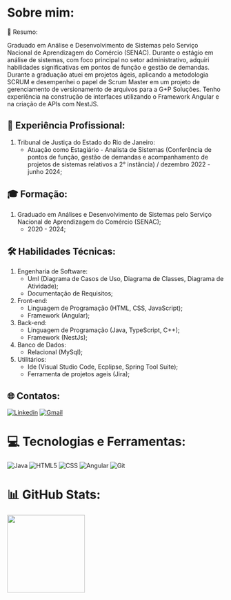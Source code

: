 #  Sobre mim:

📰 Resumo:

Graduado em Análise e Desenvolvimento de Sistemas pelo Serviço Nacional de Aprendizagem do Comércio (SENAC). Durante o estágio em análise de sistemas, com foco principal no setor administrativo, adquiri habilidades significativas em pontos de função e gestão de demandas. Durante a graduação atuei em projetos ágeis, aplicando a metodologia SCRUM e desempenhei o papel de Scrum Master em um projeto de gerenciamento de versionamento de arquivos para a G+P Soluções.
Tenho experiência na construção de interfaces utilizando o Framework Angular e na criação de APIs com NestJS.

## 💼 Experiência Profissional:

1. Tribunal de Justiça do Estado do Rio de Janeiro:
    - Atuação como Estagiário - Analista de Sistemas (Conferência de pontos de função, gestão de demandas e acompanhamento de projetos de sistemas relativos a 2° instância) / dezembro 2022 - junho 2024;

## 🎓 Formação:

1. Graduado em Análises e Desenvolvimento de Sistemas pelo Serviço Nacional de Aprendizagem do Comércio (SENAC);
    - 2020 - 2024;

## 🛠 Habilidades Técnicas:

1. Engenharia de Software:
    - Uml (Diagrama de Casos de Uso, Diagrama de Classes, Diagrama de Atividade);
    - Documentação de Requisitos;
2. Front-end:
    - Linguagem de Programação (HTML, CSS, JavaScript);
    - Framework (Angular);
3. Back-end:
    - Linguagem de Programação (Java, TypeScript, C++);
    - Framework (NestJs);
4. Banco de Dados:
    - Relacional (MySql);
5. Utilitários:
    - Ide (Visual Studio Code, Ecplipse, Spring Tool Suite);
    - Ferramenta de projetos ageis (Jira);

##  🌐 Contatos:

[![Linkedin](https://img.shields.io/badge/LinkedIn-0077B5?style=for-the-badge&logo=linkedin&logoColor=white)](https://linkedin.com/in/victorfonseca-ads)
[![Gmail](https://img.shields.io/badge/Gmail-D14836?style=for-the-badge&logo=gmail&logoColor=white&link=mailto:victorfonsecabarboza@gmail.com)](mailto:victorfonsecabarboza@gmail.com)

#  💻 Tecnologias e Ferramentas:

![Java](https://img.shields.io/badge/Java-ED8B00?style=for-the-badge&logo=java&logoColor=white)
![HTML5](https://img.shields.io/badge/HTML5-E34F26?style=for-the-badge&logo=html5&logoColor=white)
![CSS](https://img.shields.io/badge/CSS3-1572B6?style=for-the-badge&logo=css3&logoColor=white)
![Angular](https://img.shields.io/badge/Angular-DD0031?style=for-the-badge&logo=angular&logoColor=white)
![Git](https://img.shields.io/badge/Git-E34F26?style=for-the-badge&logo=git&logoColor=white)


#  📊 GitHub Stats:

<a href="https://github.com/victorfonsecabarboza">
  <img height="180em" src="https://github-readme-stats.vercel.app/api?username=victorfonsecabarboza&theme=dark"/>
</a>
